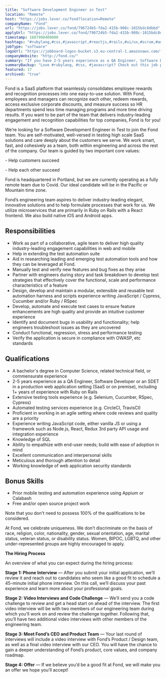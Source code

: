```yaml
---
title: "Software Development Engineer in Test"
location: "Remote"
host: "https://jobs.lever.co/fond?location=Remote"
companyName: "Fond"
url: "https://jobs.lever.co/fond/796724b5-fda2-415b-908c-1015bdc8dbbd"
applyUrl: "https://jobs.lever.co/fond/796724b5-fda2-415b-908c-1015bdc8dbbd/apply"
timestamp: 1607990400000
hashtags: "#rubylang,#css,#javascript,#reactjs,#rails,#ui/ux,#scrum,#android,#ios,#management"
jobType: "software"
logoUrl: "https://jobboard-logos-bucket.s3.eu-central-1.amazonaws.com/fond"
companyWebsite: "http://fond.co/"
summary: "If you have 2-5 years experience as a QA Engineer, Software Developer or an SDET in a production web application setting, Fond is looking for someone with your skillset."
summaryBackup: "Love #rubylang, #css, #javascript? Check out this job post!"
featured: 17
archived: "true"
---
```


Fond is a SaaS platform that seamlessly consolidates employee rewards and recognition processes into one easy-to-use solution. With Fond, employees and managers can recognize each other, redeem rewards, access exclusive corporate discounts, and measure success so HR departments spend less time managing programs and more time driving results. If you want to be part of the team that delivers industry-leading engagement and recognition capabilities for top companies, Fond is for you!

We’re looking for a Software Development Engineer in Test to join the Fond team. You are self-motivated, well-versed in testing high scale SaaS solutions and care deeply about the customers we serve. We work smart, fast, and cohesively as a team, both within engineering and across the rest of the company. Our team is guided by two important core values:

\- Help customers succeed

\- Help each other succeed

Fond is headquartered in Portland, but we are currently operating as a fully remote team due to Covid. Our ideal candidate will be in the Pacific or Mountain time zone.

Fond’s engineering team aspires to deliver industry-leading elegant, innovative solutions and to help formulate processes that work for us. We utilize microservices that are primarily in Ruby on Rails with a React frontend. We also build native iOS and Android apps.

## Responsibilities

*   Work as part of a collaborative, agile team to deliver high quality industry-leading engagement capabilities in web and mobile
*   Help in extending the test automation suite
*   Aid in researching leading and emerging test automation tools and how they can be leveraged at Fond.
*   Manually test and verify new features and bug fixes as they arise
*   Partner with engineers during story and task breakdown to develop test strategies that effectively cover the functional, scale and performance characteristics of a feature
*   Design, develop and maintain a modular, extensible and reusable test automation harness and scripts experience writing JavaScript / Cypress, Cucumber and/or Ruby / RSpec
*   Develop, automate and execute test cases to ensure feature enhancements are high quality and provide an intuitive customer experience 
*   Identify and document bugs in usability and functionality; help engineers troubleshoot issues as they are uncovered
*   Conduct functional, regression, stress and performance testing
*   Verify the application is secure in compliance with OWASP, etc standards

## Qualifications

*   A bachelor's degree in Computer Science, related technical field, or commensurate experience
*   2-5 years experience as a QA Engineer, Software Developer or an SDET in a production web application setting (SaaS or on premise), including 1+ years of experience with Ruby on Rails 
*   Extensive testing tools experience (e.g. Selenium, Cucumber, RSpec, Cypress)
*   Automated testing services experience (e.g. CircleCI, TravisCI)
*   Proficient in working in an agile setting where code reviews and quality are a priority
*   Experience writing JavaScript code, either vanilla JS or using a framework such as Node.js, React, Redux 3rd party API usage and integration experience
*   Knowledge of SQL
*   Ability to empathize with end-user needs; build with ease of adoption in mind
*   Excellent communication and interpersonal skills
*   Meticulous and thorough attention to detail
*   Working knowledge of web application security standards

## Bonus Skills

*   Prior mobile testing and automation experience using Appium or Calabash
*   Free and/or open source project work

Note that you don't need to possess 100% of the qualifications to be considered.

At Fond, we celebrate uniqueness. We don’t discriminate on the basis of race, religion, color, nationality, gender, sexual orientation, age, marital status, veteran status, or disability status. Women, BIPOC, LGBTQ, and other under-represented groups are highly encouraged to apply.

**The Hiring Process**

An overview of what you can expect during the hiring process:

**Stage 1: Phone Interview** — After you submit your initial application, we’ll review it and reach out to candidates who seem like a good fit to schedule a 45-minute initial phone interview. On this call, we’ll discuss your past experience and learn more about your professional goals. 

**Stage 2: Video Interviews and Code Challenge** — We’ll send you a code challenge to review and get a head start on ahead of the interview. The first video interview will be with two members of our engineering team during which you’ll work on and review the challenge together. Following that, you’ll have two additional video interviews with other members of the engineering team.

**Stage 3: Meet Fond’s CEO and Product Team** — Your last round of interviews will include a video interview with Fond’s Product / Design team, as well as a final video interview with our CEO. You will have the chance to gain a deeper understanding of Fond’s product, core values, and company roadmap.

**Stage 4: Offer** — If we believe you’d be a good fit at Fond, we will make you an offer we hope you’ll accept!
